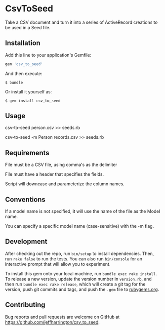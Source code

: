 # CsvToSeed

Take a CSV document and turn it into a series of ActiveRecord creations to be used in a Seed file.

## Installation

Add this line to your application's Gemfile:

```ruby
gem 'csv_to_seed'
```

And then execute:

    $ bundle

Or install it yourself as:

    $ gem install csv_to_seed

## Usage

csv-to-seed person.csv >> seeds.rb

csv-to-seed -m Person records.csv >> seeds.rb

## Requirements

File must be a CSV file, using comma's as the delimiter

File must have a header that specifies the fields.

Script will downcase and parameterize the column names.

## Conventions

If a model name is not specified, it will use the name of the file as the Model name.

You can specify a specific model name (case-sensitive) with the -m flag.


## Development

After checking out the repo, run `bin/setup` to install dependencies. Then, run `rake false` to run the tests. You can also run `bin/console` for an interactive prompt that will allow you to experiment.

To install this gem onto your local machine, run `bundle exec rake install`. To release a new version, update the version number in `version.rb`, and then run `bundle exec rake release`, which will create a git tag for the version, push git commits and tags, and push the `.gem` file to [rubygems.org](https://rubygems.org).

## Contributing

Bug reports and pull requests are welcome on GitHub at https://github.com/jeffharrington/csv_to_seed.








